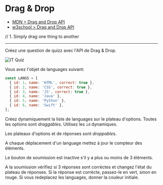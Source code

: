 # Drag & Drop

+ [MDN > Drag and Drop API](https://developer.mozilla.org/en-US/docs/Web/API/HTML_Drag_and_Drop_API )
+ [w3school > Drag and Drop API](https://www.w3schools.com/Html/html5_draganddrop.asp)

// 1. Simply drag one thing to another

---

Créez une question de quizz avec l'API de Drag & Drop.

![IT Quiz](https://i.ibb.co/D8dTWwH/drag-n-drop-demo.gif)

Vous avez l'objet de languages suivant:

```js
const LANGS = [
  { id: 1, name: 'HTML', correct: true },
  { id: 2, name: 'CSS', correct: true },
  { id: 3, name: 'JS', correct: true },
  { id: 4, name: 'Java' },
  { id: 5, name: 'Python' },
  { id: 6, name: 'Swift' },
];
```

Créez dynamiquement la liste de languages sur le plateau d'options. Toutes les options sont *draggable*s. Utilisez les `id` dynamiques.

Les plateaux d'options et de réponses sont *droppable*s.
<!-- On est en mésure d'mettre un élément draggable sur le plateau de réponses et l'emmener dans la liste d'options. -->

A chaque déplacement d'un language mettez à jour le compteur des éléments.

Le bouton de soumission est inactive s'il y a plus ou moins de 3 éléments.

A la soumission vérifiez si 3 réponses sont corrèctes et changez l'état du plateau de réponses. Si la réponse est corrècte, passez-le en vert, sinon en rouge. Si vous redeplacez les languages, donner la couleur initiale.



